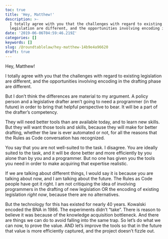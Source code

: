 ```yaml
---
toc: true
title: 'Hey, Matthew!'
description: >-
  I totally agree with you that the challenges with regard to existing
  legislation are different, and the opportunities involving encoding in…
date: '2019-06-06T04:59:46.219Z'
categories: []
keywords: []
slug: /@roundtablelaw/hey-matthew-14b9e4a96620
draft: true
---
```


Hey, Matthew!

I totally agree with you that the challenges with regard to existing legislation are different, and the opportunities involving encoding in the drafting phase are different.

But I don’t think the differences are material to my argument. A policy person and a legislative drafter aren’t going to need a programmer (in the future) in order to bring that helpful perspective to bear. It will be a part of the drafter’s competency.

They will need better tools than are available today, and to learn new skills. But they will want those tools and skills, because they will make for better drafting, whether the law is ever automated or not, for all the reasons that the Rules as Code conversation has recognized.

You say that you are not well-suited to the task. I disagree. You are ideally suited to the task, and it will be done better and more efficiently by you alone than by you and a programmer. But no one has given you the tools you need in order to make acquiring that expertise realistic.

If we are talking about different things, I would say it is because you are talking about now, and I am talking about the future. The Rules as Code people have got it right. I am not critiquing the idea of involving programmers in the drafting of new legislation OR the encoding of existing legislation _right now_, because there are no alternatives.

But the technology for this has existed for nearly 40 years. Kowalski encoded the BNA in 1986. The experiments didn’t “take”. There is reason to believe it was because of the knowledge acquisition bottleneck. And there are things we can do to avoid falling into the same trap. So let’s do what we can now, to prove the value. AND let’s improve the tools so that in the future that value is more efficiently captured, and the project doesn’t fizzle out.